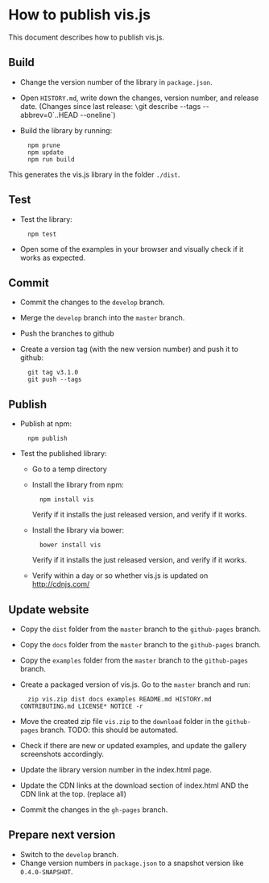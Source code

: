 # How to publish vis.js

This document describes how to publish vis.js.


## Build

- Change the version number of the library in `package.json`.
- Open `HISTORY.md`, write down the changes, version number, and release date.
  (Changes since last release: `\`git describe --tags --abbrev=0\`..HEAD --oneline`)
- Build the library by running:

        npm prune
        npm update
        npm run build

This generates the vis.js library in the folder `./dist`.


## Test

- Test the library:

        npm test

- Open some of the examples in your browser and visually check if it works as expected.


## Commit

- Commit the changes to the `develop` branch.
- Merge the `develop` branch into the `master` branch.
- Push the branches to github
- Create a version tag (with the new version number) and push it to github:

        git tag v3.1.0
        git push --tags


## Publish

- Publish at npm:

        npm publish

- Test the published library:
  - Go to a temp directory
  - Install the library from npm:

          npm install vis

    Verify if it installs the just released version, and verify if it works.

  - Install the library via bower:

          bower install vis

    Verify if it installs the just released version, and verify if it works.

  - Verify within a day or so whether vis.js is updated on http://cdnjs.com/


## Update website

- Copy the `dist` folder from the `master` branch to the `github-pages` branch.
- Copy the `docs` folder from the `master` branch to the `github-pages` branch.
- Copy the `examples` folder from the `master` branch to the `github-pages` branch.
- Create a packaged version of vis.js. Go to the `master` branch and run:

        zip vis.zip dist docs examples README.md HISTORY.md CONTRIBUTING.md LICENSE* NOTICE -r

- Move the created zip file `vis.zip` to the `download` folder in the
  `github-pages` branch. TODO: this should be automated.

- Check if there are new or updated examples, and update the gallery screenshots
  accordingly.

- Update the library version number in the index.html page.

- Update the CDN links at the download section of index.html AND the CDN link at the top. (replace all)

- Commit the changes in the `gh-pages` branch.


## Prepare next version

- Switch to the `develop` branch.
- Change version numbers in `package.json` to a snapshot
  version like `0.4.0-SNAPSHOT`.
